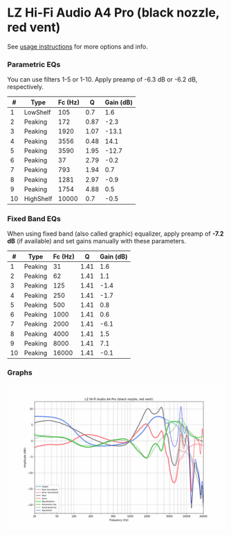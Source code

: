 # LZ Hi-Fi Audio A4 Pro (black nozzle, red vent)
See [usage instructions](https://github.com/jaakkopasanen/AutoEq#usage) for more options and info.

### Parametric EQs
You can use filters 1-5 or 1-10. Apply preamp of -6.3 dB or -6.2 dB, respectively.

|   # | Type      |   Fc (Hz) |    Q |   Gain (dB) |
|-----|-----------|-----------|------|-------------|
|   1 | LowShelf  |       105 | 0.7  |         1.6 |
|   2 | Peaking   |       172 | 0.87 |        -2.3 |
|   3 | Peaking   |      1920 | 1.07 |       -13.1 |
|   4 | Peaking   |      3556 | 0.48 |        14.1 |
|   5 | Peaking   |      3590 | 1.95 |       -12.7 |
|   6 | Peaking   |        37 | 2.79 |        -0.2 |
|   7 | Peaking   |       793 | 1.94 |         0.7 |
|   8 | Peaking   |      1281 | 2.97 |        -0.9 |
|   9 | Peaking   |      1754 | 4.88 |         0.5 |
|  10 | HighShelf |     10000 | 0.7  |        -0.5 |

### Fixed Band EQs
When using fixed band (also called graphic) equalizer, apply preamp of **-7.2 dB** (if available) and set gains manually with these parameters.

|   # | Type    |   Fc (Hz) |    Q |   Gain (dB) |
|-----|---------|-----------|------|-------------|
|   1 | Peaking |        31 | 1.41 |         1.6 |
|   2 | Peaking |        62 | 1.41 |         1.1 |
|   3 | Peaking |       125 | 1.41 |        -1.4 |
|   4 | Peaking |       250 | 1.41 |        -1.7 |
|   5 | Peaking |       500 | 1.41 |         0.8 |
|   6 | Peaking |      1000 | 1.41 |         0.6 |
|   7 | Peaking |      2000 | 1.41 |        -6.1 |
|   8 | Peaking |      4000 | 1.41 |         1.5 |
|   9 | Peaking |      8000 | 1.41 |         7.1 |
|  10 | Peaking |     16000 | 1.41 |        -0.1 |

### Graphs
![](./LZ%20Hi-Fi%20Audio%20A4%20Pro%20(black%20nozzle,%20red%20vent).png)
